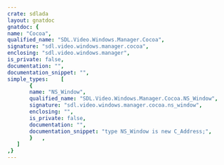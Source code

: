 ```yaml
---
crate: sdlada
layout: gnatdoc
gnatdoc: {
name: "Cocoa",
qualified_name: "SDL.Video.Windows.Manager.Cocoa",
signature: "sdl.video.windows.manager.cocoa",
enclosing: "sdl.video.windows.manager",
is_private: false,
documentation: "",
documentation_snippet: "",
simple_types:    [
       {
       name: "NS_Window",
       qualified_name: "SDL.Video.Windows.Manager.Cocoa.NS_Window",
       signature: "sdl.video.windows.manager.cocoa.ns_window",
       enclosing: "",
       is_private: false,
       documentation: "",
       documentation_snippet: "type NS_Window is new C_Address;",
       }   ,
   ]
,}
---
```

